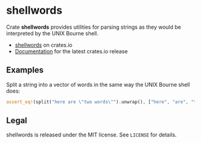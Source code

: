 # shellwords

Crate **shellwords** provides utilities for parsing strings as they would be interpreted by the UNIX Bourne shell.

* [shellwords](https://crates.io/crates/shellwords) on crates.io
* [Documentation](https://docs.rs/shellwords) for the latest crates.io release

## Examples

Split a string into a vector of words in the same way the UNIX Bourne shell does:

``` rust
assert_eq!(split("here are \"two words\"").unwrap(), ["here", "are", "two words"]);
```

## Legal

shellwords is released under the MIT license.
See `LICENSE` for details.
